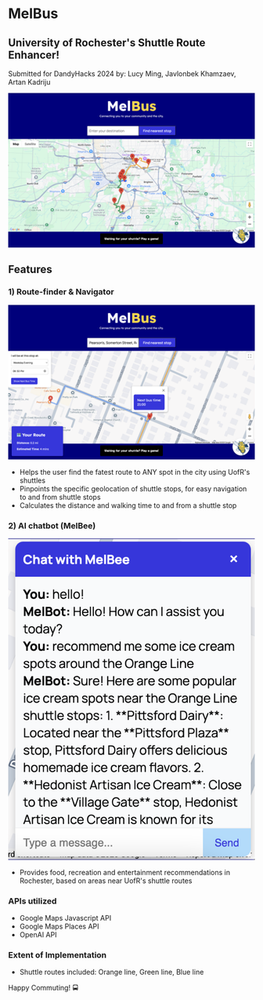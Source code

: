 # MelBus 
## University of Rochester's Shuttle Route Enhancer!

Submitted for DandyHacks 2024 by: Lucy Ming, Javlonbek Khamzaev, Artan Kadriju

![test](screenshots/melb-overall.png)

## Features

### 1) Route-finder & Navigator
![test](screenshots/melb-neareststop.png)
* Helps the user find the fatest route to ANY spot in the city using UofR's shuttles
* Pinpoints the specific geolocation of shuttle stops, for easy navigation to and from shuttle stops
* Calculates the distance and walking time to and from a shuttle stop

### 2) AI chatbot (MelBee)
![test](screenshots/melb-chat.png)
* Provides food, recreation and entertainment recommendations in Rochester, based on areas near UofR's shuttle routes

### APIs utilized
* Google Maps Javascript API
* Google Maps Places API
* OpenAI API

### Extent of Implementation
* Shuttle routes included: Orange line, Green line, Blue line
 
Happy Commuting! 🚍
